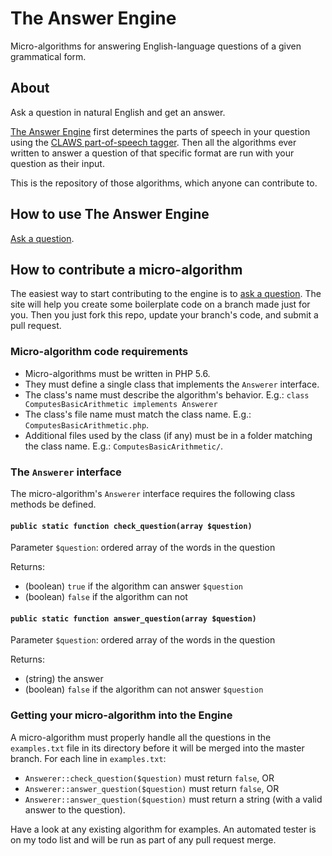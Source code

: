 # The Answer Engine

Micro-algorithms for answering English-language questions of a given grammatical form.


## About
Ask a question in natural English and get an answer.

[The Answer Engine][theae] first determines the parts of speech in your question using
the [CLAWS part-of-speech tagger][claws]. Then all the algorithms ever written to answer a question
of that specific format are run with your question as their input.

This is the repository of those algorithms, which anyone can contribute to.

## How to use The Answer Engine

[Ask a question][theae].

## How to contribute a micro-algorithm

The easiest way to start contributing to the engine is to [ask a question][theae]. The site will help you create
some boilerplate code on a branch made just for you. Then you just fork this repo, update your branch's code,
and submit a pull request.

### Micro-algorithm code requirements

* Micro-algorithms must be written in PHP 5.6.
* They must define a single class that implements the `Answerer` interface.
* The class's name must describe the algorithm's behavior. E.g.: `class ComputesBasicArithmetic implements Answerer`
* The class's file name must match the class name. E.g.: `ComputesBasicArithmetic.php`.
* Additional files used by the class (if any) must be in a folder matching the class name. E.g.: `ComputesBasicArithmetic/`.

### The `Answerer` interface

The micro-algorithm's `Answerer` interface requires the following class methods be defined.

#### `public static function check_question(array $question)`

Parameter `$question`: ordered array of the words in the question

Returns:

* (boolean) `true` if the algorithm can answer `$question`
* (boolean) `false` if the algorithm can not

#### `public static function answer_question(array $question)`

Parameter `$question`: ordered array of the words in the question

Returns:

* (string) the answer
* (boolean) `false` if the algorithm can not answer `$question`

### Getting your micro-algorithm into the Engine

A micro-algorithm must properly handle all the questions in the `examples.txt` file in its directory before it will be merged into
the master branch. For each line in `examples.txt`:

* `Answerer::check_question($question)` must return `false`, OR
* `Answerer::answer_question($question)` must return `false`, OR
* `Answerer::answer_question($question)` must return a string (with a valid answer to the question).

Have a look at any existing algorithm for examples. An automated tester is on my
todo list and will be run as part of any pull request merge.

[theae]: http://www.theanswerengine.net
[claws]: http://ucrel.lancs.ac.uk/claws/
